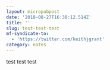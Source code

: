 ```yaml
---
layout: micropubpost
date: '2018-08-27T16:38:12.514Z'
title: ''
slug: test-test-test
mf-syndicate-to:
  - 'https://twitter.com/keithjgrant'
category: notes
---
```

test test test
